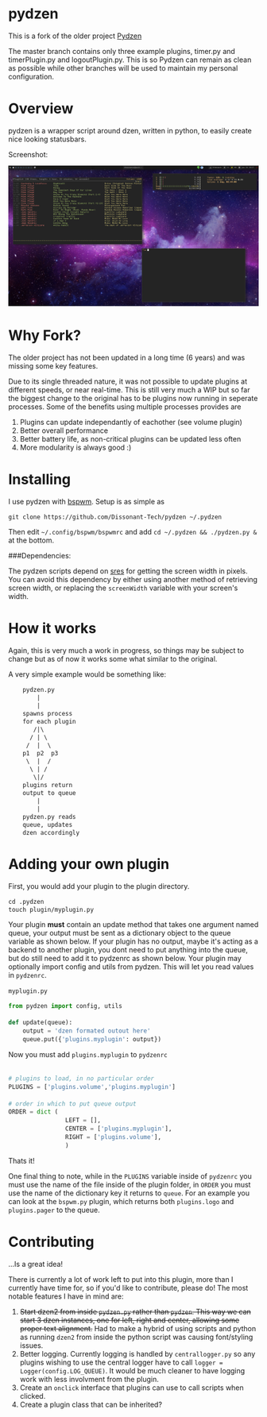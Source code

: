 pydzen
======

This is a fork of the older project [Pydzen](https://github.com/xfire/pydzen)

The master branch contains only three example plugins, timer.py and timerPlugin.py
and logoutPlugin.py. This is so Pydzen can remain as clean as possible while other 
branches will be used to maintain my personal configuration.

Overview
========

pydzen is a wrapper script around dzen, written in python, to easily create 
nice looking statusbars.

Screenshot:

![Pydzen Panel](https://github.com/Dissonant-Tech/pydzen/blob/darker-style/screenshot.png)


Why Fork?
=========

The older project has not been updated in a long time (6 years) and 
was missing some key features.


Due to its single threaded nature, it was not possible to update plugins
at different speeds, or near real-time. This is still very much a WIP but so
far the biggest change to the original has to be plugins now running in 
seperate processes. Some of the benefits using multiple processes provides are

1. Plugins can update independantly of eachother (see volume plugin)
2. Better overall performance
3. Better battery life, as non-critical plugins can be updated less often
4. More modularity is always good :)

Installing
==========

I use pydzen with [bspwm](https://github.com/baskerville/bspwm). Setup is as simple as

```
git clone https://github.com/Dissonant-Tech/pydzen ~/.pydzen
```

Then edit `~/.config/bspwm/bspwmrc` and add `cd ~/.pydzen && ./pydzen.py &` at the bottom.

###Dependencies:

The pydzen scripts depend on [sres](https://github.com/baskerville/sres) for getting the screen width in pixels. 
You can avoid this dependency by either using another method of retrieving screen width, or replacing the `screenWidth` variable with your screen's width.


How it works
============

Again, this is very much a work in progress, so things may be subject to change
but as of now it works some what similar to the original.


A very simple example would be something like:

```
    pydzen.py
        |
        |
    spawns process
    for each plugin
       /|\
      / | \
     /  |  \
    p1  p2  p3
     \  |  /
      \ | /
       \|/
    plugins return
    output to queue
        |
        |
    pydzen.py reads
    queue, updates
    dzen accordingly
```

Adding your own plugin
======================

First, you would add your plugin to the plugin directory.

```
cd .pydzen
touch plugin/myplugin.py
```

Your plugin **must** contain an update method that takes one argument named queue, your output must be sent
as a dictionary object to the queue variable as shown below. If your plugin has no output, maybe it's acting
as a backend to another plugin, you dont need to put anything into the queue, but do still need to add it to 
pydzenrc as shown below.
Your plugin may optionally import config and utils from pydzen. This will let you read
values in `pydzenrc`.

`myplugin.py`
```python
from pydzen import config, utils

def update(queue):
    output = 'dzen formated outout here'
    queue.put({'plugins.myplugin': output})

```

Now you must add `plugins.myplugin` to `pydzenrc`

```python

# plugins to load, in no particular order 
PLUGINS = ['plugins.volume','plugins.myplugin']

# order in which to put queue output
ORDER = dict (
                LEFT = [],
                CENTER = ['plugins.myplugin'],
                RIGHT = ['plugins.volume'],
                )
```

Thats it!

One final thing to note, while in the `PLUGINS` variable inside of `pydzenrc` you must use the name
of the file inside of the plugin folder, in `ORDER` you must use the name of the dictionary key it
returns to `queue`. 
For an example you can look at the `bspwm.py` plugin, which returns both `plugins.logo` and `plugins.pager`
to the queue.


Contributing
============

...Is a great idea!

There is currently a lot of work left to put into this plugin, more than I currently have time for, so if you'd like to contribute, please do!
The most notable features I have in mind are:

1. ~~Start dzen2 from inside `pydzen.py` rather than `pydzen`. This way we can start 3 dzen instances, one for left, right and center, allowing some proper text alignment.~~ Had to make a hybrid of using scripts and python as running `dzen2` from inside the python script was causing font/styling issues.
2. Better logging. Currently logging is handled by `centrallogger.py` so any plugins wishing to use the central logger have to call `logger = Logger(config.LOG_QUEUE)`. It would be much cleaner to have logging work with less involvment from the plugin.
3. Create an `onclick` interface that plugins can use to call scripts when clicked.
4. Create a plugin class that can be inherited?
